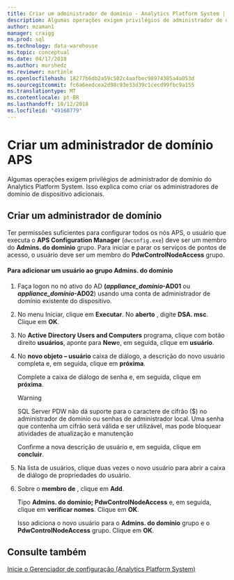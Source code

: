 ```yaml
---
title: Criar um administrador de domínio - Analytics Platform System | Microsoft Docs
description: Algumas operações exigem privilégios de administrador de domínio do Analytics Platform System. Isso explica como criar os administradores de domínio de dispositivo adicionais.
author: mzaman1
manager: craigg
ms.prod: sql
ms.technology: data-warehouse
ms.topic: conceptual
ms.date: 04/17/2018
ms.author: murshedz
ms.reviewer: martinle
ms.openlocfilehash: 18277b6db2a59c502c4aafbec98974385a4a053d
ms.sourcegitcommit: fc6a6eedcea2d98c93e33d39c1cecd99fbc9a155
ms.translationtype: MT
ms.contentlocale: pt-BR
ms.lasthandoff: 10/12/2018
ms.locfileid: "49168779"
---
```

# <a name="create-an-aps-domain-administrator"></a>Criar um administrador de domínio APS
Algumas operações exigem privilégios de administrador de domínio do Analytics Platform System. Isso explica como criar os administradores de domínio de dispositivo adicionais.  
  
## <a name="create-a-domain-administrator"></a>Criar um administrador de domínio  
Ter permissões suficientes para configurar todos os nós APS, o usuário que executa o **APS Configuration Manager** (`dwconfig.exe`) deve ser um membro do **Admins. do domínio** grupo. Para iniciar e parar os serviços de pontos de acesso, o usuário deve ser um membro do **PdwControlNodeAccess** grupo.  
  
#### <a name="to-add-a-user-to-the-domain-admins-group"></a>Para adicionar um usuário ao grupo Admins. do domínio  
  
1.  Faça logon no nó ativo do AD **(_appliance\_domínio_-AD01** ou  **_appliance\_domínio_-AD02**) usando uma conta de administrador de domínio existente do dispositivo.  
  
2.  No menu Iniciar, clique em **Executar**. No **aberto** , digite **DSA. msc**. Clique em **OK**.  
  
3.  No **Active Directory Users and Computers** programa, clique com botão direito **usuários**, aponte para **New**e, em seguida, clique em **usuário**.  
  
4.  No **novo objeto – usuário** caixa de diálogo, a descrição do novo usuário completa e, em seguida, clique em **próxima**.  
  
    Complete a caixa de diálogo de senha e, em seguida, clique em **próxima**.  
  
    > [!WARNING]  
    > SQL Server PDW não dá suporte para o caractere de cifrão ($) no administrador de domínio ou senhas de administrador local. Uma senha que contenha um cifrão será válida e ser utilizável, mas pode bloquear atividades de atualização e manutenção  
  
    Confirme a nova descrição de usuário e, em seguida, clique em **concluir**.  
  
5.  Na lista de usuários, clique duas vezes o novo usuário para abrir a caixa de diálogo de propriedades do usuário.  
  
6.  Sobre o **membro de** , clique em **Add**.  
  
    Tipo **Admins. do domínio; PdwControlNodeAccess** e, em seguida, clique em **verificar nomes**. Clique em **OK**.  
  
    Isso adiciona o novo usuário para o **Admins. do domínio** grupo e o **PdwControlNodeAccess** grupo. Clique em **OK**.  
  
## <a name="see-also"></a>Consulte também  
[Inicie o Gerenciador de configuração &#40;Analytics Platform System&#41;](launch-the-configuration-manager.md)  
  
